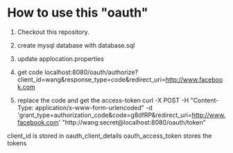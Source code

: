 # How to use this "oauth"

1. Checkout this repository.

2. create mysql database with database.sql

3. update applocation.properties

4. get code 
localhost:8080/oauth/authorize?client_id=wang&response_type=code&redirect_uri=http://www.facebook.com

5. replace the code and get the access-token
curl -X POST -H "Content-Type: application/x-www-form-urlencoded" -d 'grant_type=authorization_code&code=g8dfRP&redirect_uri=http://www.facebook.com' "http://wang:secret@localhost:8080/oauth/token"

client_id is stored in  oauth_client_details
oauth_access_token stores the tokens
 